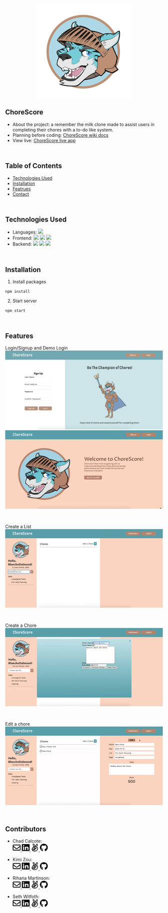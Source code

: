 <p align='center'>
  <img src='readme-assets/logo.png' width='300px' >
</p>

## ChoreScore

* About the project: a remember the milk clone made to assist users in completing their chores with a to-do like system.
* Planning before coding: <a href='https://github.com/ChadCalcote/ChoreScore/wiki'>ChoreScore wiki docs</a>
* View live: <a href='https://chorescore2020.herokuapp.com/'>ChoreScore live app</a>

<br />

## Table of Contents

  * [Technologies Used](#technologies-used)
  * [Installation](#installation)
  * [Featrues](#features)
  * [Contact](#contact)

<br />

## Technologies Used

  * Languages: ![](https://img.shields.io/badge/-JavaSript-ffffff?style=flat-square&logo=javascript&logoColor=ff0000)
  * Frontend: 
    ![](https://img.shields.io/badge/-Pug-ffffff?style=flat-square&logo=pug&logoColor=ff0000)
    ![](https://img.shields.io/badge/-CSS3-ffffff?style=flat-square&logo=css3&logoColor=ff0000)
    ![](https://img.shields.io/badge/-HTML5-ffffff?style=flat-square&logo=html5&logoColor=ff0000)
  * Backend:
    ![](https://img.shields.io/badge/-Node.js-ffffff?style=flat-square&logo=node.js&logoColor=ff0000) 
    ![](https://img.shields.io/badge/-Express-ffffff?style=flat-square&logo=express&logoColor=ff0000)
    ![](https://img.shields.io/badge/-PostgreSQL-ffffff?style=flat-square&logo=postgresql&logoColor=ff0000)

<br />

## Installation

1. Install packages
```
npm install
```

2. Start server
```
npm start
```
<br />

## Features

Login/Signup and Demo Login
![Signup-2](./readme-assets/signup.png)
![Login](./readme-assets/login.gif)

<br />

Create a List
![Create-a-list](./readme-assets/create-a-list.gif)

<br />

Create a Chore
![Create-a-chore](./readme-assets/create-a-chore.gif)

<br />

Edit a chore
![Edit-a-chore](./readme-assets/edit-a-chore.gif)

<br />

## Contributors
* Chad Calcote:   
  <a href='mailto:calcote@att.net'>
    <img src="readme-assets/envelope-regular.svg" width="25" height="25">
  </a>
  <a href='linkedin.com/in/chadcalcote/'>
    <img src="readme-assets/linkedin-brands.svg" width="25" height="25">
  </a>
  <a href='https://angel.co/u/chad-calcote'>
    <img src="readme-assets/angellist-brands.svg" width="25" height="25">
  </a>
  <a href='https://github.com/ChadCalcote'>
    <img src="readme-assets/github-brands.svg" width="25" height="25">
  </a>

* Kimi Zou:   
  <a href='mailto:kimizou.kz@gmail.com'>
    <img src="readme-assets/envelope-regular.svg" width="25" height="25">
  </a>
  <a href='https://www.linkedin.com/in/kimizou/'>
    <img src="readme-assets/linkedin-brands.svg" width="25" height="25">
  </a>
  <a href='https://angel.co/u/kimi-zou'>
    <img src="readme-assets/angellist-brands.svg" width="25" height="25">
  </a>
  <a href='https://github.com/Kimi-Zou'>
    <img src="readme-assets/github-brands.svg" width="25" height="25">
  </a>

* Rihana Martinson:   
  <a href='mailto:martinson.r@gmail.com'>
    <img src="readme-assets/envelope-regular.svg" width="25" height="25">
  </a>
  <a href='linkedin.com/in/rihanamartinson'>
    <img src="readme-assets/linkedin-brands.svg" width="25" height="25">
  </a>
  <a href='https://angel.co/u/rihana-martinson'>
    <img src="readme-assets/angellist-brands.svg" width="25" height="25">
  </a>
  <a href='https://github.com/martinson-r'>
    <img src="readme-assets/github-brands.svg" width="25" height="25">
  </a>


* Seth Witfoth:  
  <a href='mailto:switfoth@gmail.com'>
    <img src="readme-assets/envelope-regular.svg" width="25" height="25">
  </a>
  <a href='linkedin.com/in/seth-witfoth'>
    <img src="readme-assets/linkedin-brands.svg" width="25" height="25">
  </a>
  <a href='https://angel.co/u/seth-witfoth'>
    <img src="readme-assets/angellist-brands.svg" width="25" height="25">
  </a>
  <a href='https://github.com/switfoth'>
    <img src="readme-assets/github-brands.svg" width="25" height="25">
  </a>
